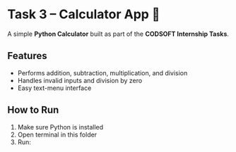 # Task 3 – Calculator App 🧮

A simple **Python Calculator** built as part of the **CODSOFT Internship Tasks**.

## Features
- Performs addition, subtraction, multiplication, and division  
- Handles invalid inputs and division by zero  
- Easy text-menu interface  

## How to Run
1. Make sure Python is installed  
2. Open terminal in this folder  
3. Run:
